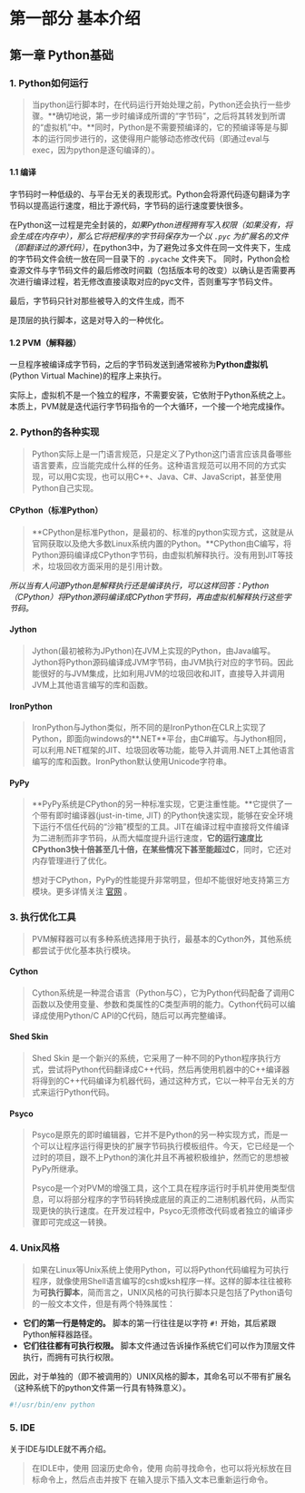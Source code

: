 # 第一部分 基本介绍

## 第一章 Python基础

### 1. Python如何运行

> 当python运行脚本时，在代码运行开始处理之前，Python还会执行一些步骤。**确切地说，第一步时编译成所谓的“字节码”，之后将其转发到所谓的“虚拟机”中。**同时，Python是不需要预编译的，它的预编译等是与脚本的运行同步进行的，这使得用户能够动态修改代码（即通过eval与exec，因为python是逐句编译的）。

#### 1.1 编译

字节码时一种低级的、与平台无关的表现形式。Python会将源代码逐句翻译为字节码以提高运行速度，相比于源代码，字节码的运行速度要快很多。

在Python这一过程是完全封装的，*如果Python进程拥有写入权限（如果没有，将会生成在内存中），那么它将把程序的字节码保存为一个以 `.pyc` 为扩展名的文件（即翻译过的源代码）*，在python3中，为了避免过多文件在同一文件夹下，生成的字节码文件会统一放在同一目录下的 `.pycache` 文件夹下。 同时，Python会检查源文件与字节码文件的最后修改时间戳（包括版本号的改变）以确认是否需要再次进行编译过程，若无修改直接读取对应的pyc文件，否则重写字节码文件。

最后，字节码只针对那些被导入的文件生成，而不

是顶层的执行脚本，这是对导入的一种优化。

#### 1.2 PVM（解释器）

一旦程序被编译成字节码，之后的字节码发送到通常被称为**Python虚拟机**(Python Virtual Machine)的程序上来执行。

实际上，虚拟机不是一个独立的程序，不需要安装，它依附于Python系统之上。本质上，PVM就是迭代运行字节码指令的一个大循环，一个接一个地完成操作。



### 2. Python的各种实现

> Python实际上是一门语言规范，只是定义了Python这门语言应该具备哪些语言要素，应当能完成什么样的任务。这种语言规范可以用不同的方式实现，可以用C实现，也可以用C++、Java、C#、JavaScript，甚至使用Python自己实现。

#### CPython（标准Python）

> **CPython是标准Python，是最初的、标准的python实现方式，这就是从官网获取以及绝大多数Linux系统内置的Python。**CPython由C编写，将Python源码编译成CPython字节码，由虚拟机解释执行。没有用到JIT等技术，垃圾回收方面采用的是引用计数。

*所以当有人问道Python是解释执行还是编译执行，可以这样回答：Python（CPython）将Python源码编译成CPython字节码，再由虚拟机解释执行这些字节码。*

#### Jython

> Jython(最初被称为JPython)在JVM上实现的Python，由Java编写。Jython将Python源码编译成JVM字节码，由JVM执行对应的字节码。因此能很好的与JVM集成，比如利用JVM的垃圾回收和JIT，直接导入并调用JVM上其他语言编写的库和函数。

#### IronPython

> IronPython与Jython类似，所不同的是IronPython在CLR上实现了Python，即面向windows的**.NET**平台，由C#编写。与Jython相同，可以利用.NET框架的JIT、垃圾回收等功能，能导入并调用.NET上其他语言编写的库和函数。IronPython默认使用Unicode字符串。

#### PyPy

> **PyPy系统是CPython的另一种标准实现，它更注重性能。**它提供了一个带有即时编译器(just-in-time, JIT) 的Python快速实现，能够在安全环境下运行不信任代码的“沙箱”模型的工具。JIT在编译过程中直接将文件编译为二进制而非字节码，从而大幅度提升运行速度，**它的运行速度比CPython3快十倍甚至几十倍，在某些情况下甚至能超过C**，同时，它还对内存管理进行了优化。
>
> 想对于CPython，PyPy的性能提升非常明显，但却不能很好地支持第三方模块。更多详情关注 [官网](https://www.pypy.org/) 。



### 3. 执行优化工具

> PVM解释器可以有多种系统选择用于执行，最基本的Cython外，其他系统都尝试于优化基本执行模块。

#### Cython

> Cython系统是一种混合语言（Python与C），它为Python代码配备了调用C函数以及使用变量、参数和类属性的C类型声明的能力。Cython代码可以编译成使用Python/C API的C代码，随后可以再完整编译。

#### Shed Skin

> Shed Skin 是一个新兴的系统，它采用了一种不同的Python程序执行方式，尝试将Python代码翻译成C++代码，然后再使用机器中的C++编译器将得到的C++代码编译为机器代码，通过这种方式，它以一种平台无关的方式来运行Python代码。

#### Psyco

> Psyco是原先的即时编辑器，它并不是Python的另一种实现方式，而是一个可以让程序运行得更快的扩展字节码执行模板组件。今天，它已经是一个过时的项目，跟不上Python的演化并且不再被积极维护，然而它的思想被PyPy所继承。
>
> Psyco是一个对PVM的增强工具，这个工具在程序运行时手机并使用类型信息，可以将部分程序的字节码转换成底层的真正的二进制机器代码，从而实现更快的执行速度。在开发过程中，Psyco无须修改代码或者独立的编译步骤即可完成这一转换。



### 4. Unix风格

> 如果在Linux等Unix系统上使用Python，可以将Python代码编程为可执行程序，就像使用Shell语言编写的csh或ksh程序一样。这样的脚本往往被称为**可执行脚本**，简而言之，UNIX风格的可执行脚本只是包括了Python语句的一般文本文件，但是有两个特殊属性：

+ **它们的第一行是特定的。**	脚本的第一行往往是以字符 `#!` 开始，其后紧跟Python解释器路径。
+ **它们往往都有可执行权限。**	脚本文件通过告诉操作系统它们可以作为顶层文件执行，而拥有可执行权限。

因此，对于单独的（即不被调用的）UNIX风格的脚本，其命名可以不带有扩展名（这种系统下的python文件第一行具有特殊意义）。

```python
#!/usr/bin/env python
```



### 5. IDE

关于IDE与IDLE就不再介绍。

> 在IDLE中，使用 <Alt-P> 回滚历史命令，使用 <Alt-N>向前寻找命令，也可以将光标放在目标命令上，然后点击并按下 <Enter> 在输入提示下插入文本已重新运行命令。



